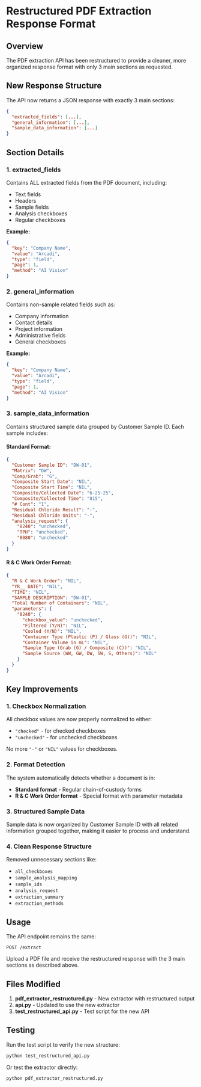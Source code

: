# Restructured PDF Extraction Response Format

## Overview
The PDF extraction API has been restructured to provide a cleaner, more organized response format with only 3 main sections as requested.

## New Response Structure

The API now returns a JSON response with exactly 3 main sections:

```json
{
  "extracted_fields": [...],
  "general_information": [...],
  "sample_data_information": [...]
}
```

## Section Details

### 1. extracted_fields
Contains ALL extracted fields from the PDF document, including:
- Text fields
- Headers
- Sample fields
- Analysis checkboxes
- Regular checkboxes

**Example:**
```json
{
  "key": "Company Name",
  "value": "Arcadi",
  "type": "field",
  "page": 1,
  "method": "AI Vision"
}
```

### 2. general_information
Contains non-sample related fields such as:
- Company information
- Contact details
- Project information
- Administrative fields
- General checkboxes

**Example:**
```json
{
  "key": "Company Name",
  "value": "Arcadi",
  "type": "field",
  "page": 1,
  "method": "AI Vision"
}
```

### 3. sample_data_information
Contains structured sample data grouped by Customer Sample ID. Each sample includes:

#### Standard Format:
```json
{
  "Customer Sample ID": "DW-01",
  "Matrix": "DW",
  "Comp/Grab": "G",
  "Composite Start Date": "NIL",
  "Composite Start Time": "NIL",
  "Composite/Collected Date": "6-25-25",
  "Composite/Collected Time": "815",
  "# Cont": "1",
  "Residual Chloride Result": "-",
  "Residual Chloride Units": "-",
  "analysis_request": {
    "8240": "unchecked",
    "TPH": "unchecked",
    "8080": "unchecked"
  }
}
```

#### R & C Work Order Format:
```json
{
  "R & C Work Order": "NIL",
  "YR__ DATE": "NIL",
  "TIME": "NIL",
  "SAMPLE DESCRIPTION": "DW-01",
  "Total Number of Containers": "NIL",
  "parameters": {
    "8240": {
      "checkbox_value": "unchecked",
      "Filtered (Y/N)": "NIL",
      "Cooled (Y/N)": "NIL",
      "Container Type (Plastic (P) / Glass (G))": "NIL",
      "Container Volume in mL": "NIL",
      "Sample Type (Grab (G) / Composite (C))": "NIL",
      "Sample Source (WW, GW, DW, SW, S, Others)": "NIL"
    }
  }
}
```

## Key Improvements

### 1. Checkbox Normalization
All checkbox values are now properly normalized to either:
- `"checked"` - for checked checkboxes
- `"unchecked"` - for unchecked checkboxes

No more `"-"` or `"NIL"` values for checkboxes.

### 2. Format Detection
The system automatically detects whether a document is in:
- **Standard format** - Regular chain-of-custody forms
- **R & C Work Order format** - Special format with parameter metadata

### 3. Structured Sample Data
Sample data is now organized by Customer Sample ID with all related information grouped together, making it easier to process and understand.

### 4. Clean Response Structure
Removed unnecessary sections like:
- `all_checkboxes`
- `sample_analysis_mapping`
- `sample_ids`
- `analysis_request`
- `extraction_summary`
- `extraction_methods`

## Usage

The API endpoint remains the same:
```
POST /extract
```

Upload a PDF file and receive the restructured response with the 3 main sections as described above.

## Files Modified

1. **pdf_extractor_restructured.py** - New extractor with restructured output
2. **api.py** - Updated to use the new extractor
3. **test_restructured_api.py** - Test script for the new API

## Testing

Run the test script to verify the new structure:
```bash
python test_restructured_api.py
```

Or test the extractor directly:
```bash
python pdf_extractor_restructured.py
```
